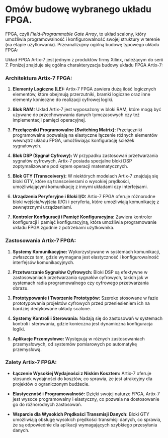 # Omów budowę wybranego układu FPGA.

FPGA, czyli *Field-Programmable Gate Array*, to układ scalony, który umożliwia programowalność i konfigurowalność swojej struktury w terenie (na etapie użytkowania). Przeanalizujmy ogólną budowę typowego układu FPGA:

Układ FPGA Artix-7 jest jednym z produktów firmy Xilinx, należącym do serii 7. Poniżej znajduje się ogólna charakteryzacja budowy układu FPGA Artix-7:

### Architektura Artix-7 FPGA:

1. **Elementy Logiczne (LE):** Artix-7 FPGA zawiera dużą ilość logicznych elementów, które obejmują przerzutniki, bramki logiczne oraz inne elementy konieczne do realizacji cyfrowej logiki.

2. **Blok RAM:** Układ Artix-7 jest wyposażony w bloki RAM, które mogą być używane do przechowywania danych tymczasowych czy też implementacji pamięci operacyjnej.

3. **Przełączniki Programowalne (Switching Matrix):** Przełączniki programowalne pozwalają na elastyczne łączenie różnych elementów wewnątrz układu FPGA, umożliwiając konfigurację ścieżek sygnałowych.

4. **Blok DSP (Sygnał Cyfrowy):** W przypadku zastosowań przetwarzania sygnałów cyfrowych, Artix-7 posiada specjalne bloki DSP zoptymalizowane pod kątem operacji matematycznych.

5. **Blok GTY (Transceivery):** W niektórych modelach Artix-7 znajdują się bloki GTY, które są transceiverami o wysokiej prędkości, umożliwiającymi komunikację z innymi układami czy interfejsami.

6. **Urządzenia Peryferyjne i Bloki I/O:** Artix-7 FPGA oferuje różnorodne bloki wejścia/wyjścia (I/O) i peryferia, które umożliwiają komunikację z zewnętrznymi urządzeniami.

7. **Kontroler Konfiguracji i Pamięć Konfiguracyjna:** Zawiera kontroler konfiguracji i pamięć konfiguracyjną, która umożliwia programowanie układu FPGA zgodnie z potrzebami użytkownika.

### Zastosowania Artix-7 FPGA:

1. **Systemy Komunikacyjne:** Wykorzystywane w systemach komunikacji, zwłaszcza tam, gdzie wymagana jest elastyczność i konfigurowalność interfejsów komunikacyjnych.

2. **Przetwarzanie Sygnałów Cyfrowych:** Bloki DSP są efektywne w zastosowaniach przetwarzania sygnałów cyfrowych, takich jak w systemach radia programowalnego czy cyfrowego przetwarzania obrazu.

3. **Prototypowanie i Tworzenie Prototypów:** Szeroko stosowane w fazie prototypowania projektów cyfrowych przed przeniesieniem ich na bardziej dedykowane układy scalone.

4. **Systemy Kontroli i Sterowania:** Nadają się do zastosowań w systemach kontroli i sterowania, gdzie konieczna jest dynamiczna konfiguracja logiki.

5. **Aplikacje Przemysłowe:** Występują w różnych zastosowaniach przemysłowych, od systemów pomiarowych po automatykę przemysłową.

### Zalety Artix-7 FPGA:

- **Łączenie Wysokiej Wydajności z Niskim Kosztem:**
  Artix-7 oferuje stosunek wydajności do kosztów, co sprawia, że jest atrakcyjny dla projektów o ograniczonym budżecie.

- **Elastyczność i Programowalność:**
  Dzięki swojej naturze FPGA, Artix-7 jest wysoce programowalny i elastyczny, co pozwala na dostosowanie go do różnorodnych zastosowań.

- **Wsparcie dla Wysokich Prędkości Transmisji Danych:**
  Bloki GTY umożliwiają obsługę wysokich prędkości transmisji danych, co sprawia, że są odpowiednie dla aplikacji wymagających szybkiego przesyłania danych.
